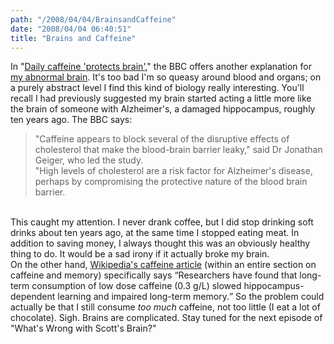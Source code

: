 ```yaml
---
path: "/2008/04/04/BrainsandCaffeine" 
date: "2008/04/04 06:40:51" 
title: "Brains and Caffeine" 
---
```

In "<a href="http://news.bbc.co.uk/1/hi/health/7326839.stm">Daily caffeine 'protects brain'</a>," the BBC offers another explanation for <a href="http://typewriting.org/2008/03/28/My_Hippocampus/#content">my abnormal brain</a>. It's too bad I'm so queasy around blood and organs; on a purely abstract level I find this kind of biology really interesting. You'll recall I had previously suggested my brain started acting a little more like the brain of someone with Alzheimer's, a damaged hippocampus, roughly ten years ago. The BBC says:<br><blockquote>"Caffeine appears to block several of the disruptive effects of cholesterol that make the blood-brain barrier leaky," said Dr Jonathan Geiger, who led the study.<br>"High levels of cholesterol are a risk factor for Alzheimer's disease, perhaps by compromising the protective nature of the blood brain barrier.</blockquote><br>This caught my attention. I never drank coffee, but I did stop drinking soft drinks about ten years ago, at the same time I stopped eating meat. In addition to saving money, I always thought this was an obviously healthy thing to do. It would be a sad irony if it actually broke my brain.<br>On the other hand, <a href="http://en.wikipedia.org/wiki/Caffeine#Effects_on_memory_and_learning">Wikipedia's caffeine article</a> (within an entire section on caffeine and memory) specifically says <q>Researchers have found that long-term consumption of low dose caffeine (0.3 g/L) slowed hippocampus-dependent learning and impaired long-term memory.</q> So the problem could actually be that I still consume *too much* caffeine, not too little (I eat a lot of chocolate). Sigh. Brains are complicated. Stay tuned for the next episode of "What's Wrong with Scott's Brain?"